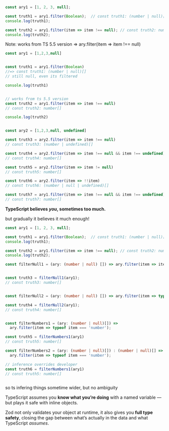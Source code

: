 

```ts
const ary1 = [1, 2, 3, null];

const truth1 = ary1.filter(Boolean);  // const truth1: (number | null)[]
console.log(truth1);

const truth2 = ary1.filter(item => item !== null); // const truth2: number[]
console.log(truth2);
```



Note: works from TS 5.5 version => ary.filter(item => item !== null)


```ts
const ary1 = [1,2,3,null]


const truth1 = ary1.filter(Boolean)
//=> const truth1: (number | null)[] 
// still null, even its filtered

console.log(truth1)


// works from ts 5.5 version
const truth2 = ary1.filter(item => item !== null)
// const truth2: number[]

console.log(truth2)


const ary2 = [1,2,3,null, undefined]

const truth3 = ary2.filter(item => item !== null)
// const truth3: (number | undefined)[]

const truth4 = ary2.filter(item => item !== null && item !== undefined)
// const truth4: number[]

const truth5 = ary2.filter(item => item != null)
// const truth5: number[]

const truth6 = ary2.filter(item => !!item)
// const truth6: (number | null | undefined)[]

const truth7 = ary1.filter(item => item !== null && item !== undefined)
// const truth7: number[]
```



 **TypeScript believes _you_, sometimes too much.**
 
 but gradually it believes it much enough!
 

```ts
const ary1 = [1, 2, 3, null];

const truth1 = ary1.filter(Boolean);  // const truth1: (number | null)[]
console.log(truth1);

const truth2 = ary1.filter(item => item !== null); // const truth2: number[]
console.log(truth2);

const filterNull1 = (ary: (number | null) []) => ary.filter(item => item!==null)


const truth3 = filterNull1(ary1);
// const truth3: number[]


const filterNull2 = (ary: (number | null) []) => ary.filter(item => typeof item !== 'object')

const truth4 = filterNull2(ary1);
// const truth4: number[]


const filterNumbers1 = (ary: (number | null)[]) => 
  ary.filter(item => typeof item === 'number');

const truth5 = filterNumbers1(ary1)
// const truth5: number[]

const filterNumbers2 = (ary: (number | null)[]) : (number | null)[] => 
  ary.filter(item => typeof item === 'number');

// inference overrides developer 
const truth6 = filterNumbers1(ary1)
// const truth5: number[]



```



so ts infering things sometime wider, but no ambiguity


TypeScript assumes you **know what you’re doing** with a named variable — but plays it safe with inline objects.

Zod not only validates your object at runtime, it also gives you **full type safety**, closing the gap between what’s actually in the data and what TypeScript _assumes_.


